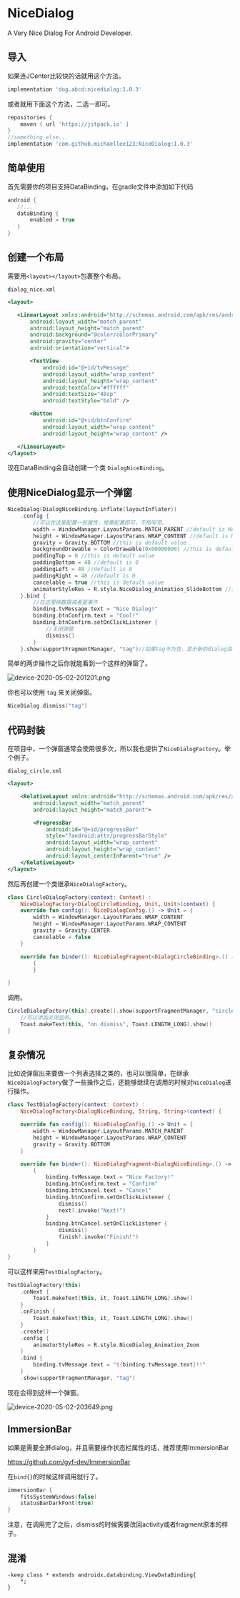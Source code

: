 # NiceDialog
A Very Nice Dialog For Android Developer.

## 导入

如果连JCenter比较快的话就用这个方法。

```gradle
implementation 'dog.abcd:nicedialog:1.0.3'
```

或者就用下面这个方法，二选一即可。

```gradle
repositories {
    maven { url 'https://jitpack.io' }
}
//something else...
implementation 'com.github.michaellee123:NiceDialog:1.0.3'
```

## 简单使用

首先需要你的项目支持DataBinding，在gradle文件中添加如下代码

 ```gradle
android {
    //...
    dataBinding {
        enabled = true
    }
}
 ```
 
 ## 创建一个布局
 
 需要用`<layout></layout>`包裹整个布局。
 
 `dialog_nice.xml`
 
 ```xml
<layout>

    <LinearLayout xmlns:android="http://schemas.android.com/apk/res/android"
        android:layout_width="match_parent"
        android:layout_height="match_parent"
        android:background="@color/colorPrimary"
        android:gravity="center"
        android:orientation="vertical">

        <TextView
            android:id="@+id/tvMessage"
            android:layout_width="wrap_content"
            android:layout_height="wrap_content"
            android:textColor="#ffffff"
            android:textSize="48sp"
            android:textStyle="bold" />

        <Button
            android:id="@+id/btnConfirm"
            android:layout_width="wrap_content"
            android:layout_height="wrap_content" />

    </LinearLayout>
</layout>
 ```
 
 现在DataBinding会自动创建一个类 `DialogNiceBinding`。
 
 ## 使用NiceDialog显示一个弹窗
 
```kotlin
NiceDialog(DialogNiceBinding.inflate(layoutInflater))
    .config {
        //可以在这里配置一些属性，按需配置即可，不用写完。
        width = WindowManager.LayoutParams.MATCH_PARENT //default is MATCH_PARENT
        height = WindowManager.LayoutParams.WRAP_CONTENT //default is MATCH_PARENT
        gravity = Gravity.BOTTOM //this is default value
        backgroundDrawable = ColorDrawable(0x00000000) //this is default value
        paddingTop = 0 //this is default value
        paddingBottom = 48 //default is 0
        paddingLeft = 48 //default is 0
        paddingRight = 48 //default is 0
        cancelable = true //this is default value
        animatorStyleRes = R.style.NiceDialog_Animation_SlideBottom //默认是0，0就没有动画
    }.bind {
        //在这里绑数据或者是事件
        binding.tvMessage.text = "Nice Dialog!"
        binding.btnConfirm.text = "Cool!"
        binding.btnConfirm.setOnClickListener { 
            //关闭弹窗
            dismiss()
        }
    }.show(supportFragmentManager, "tag")//如果tag不为空，显示新的dialog会关闭相同tag的旧的dialog
```

简单的两步操作之后你就能看到一个这样的弹窗了。

![device-2020-05-02-201201.png](device-2020-05-02-201201.png)

你也可以使用 `tag` 来关闭弹窗。

```kotlin
NiceDialog.dismiss("tag")
```

## 代码封装

在项目中，一个弹窗通常会使用很多次，所以我也提供了`NiceDialogFactory`。举个例子。

`dialog_circle.xml`

```xml
<layout>

    <RelativeLayout xmlns:android="http://schemas.android.com/apk/res/android"
        android:layout_width="match_parent"
        android:layout_height="match_parent">

        <ProgressBar
            android:id="@+id/progressBar"
            style="?android:attr/progressBarStyle"
            android:layout_width="wrap_content"
            android:layout_height="wrap_content"
            android:layout_centerInParent="true" />
    </RelativeLayout>
</layout>
```

然后再创建一个类继承`NiceDialogFactory`。

```kotlin
class CircleDialogFactory(context: Context) :
    NiceDialogFactory<DialogCircleBinding, Unit, Unit>(context) {
    override fun config(): NiceDialogConfig.() -> Unit = {
        width = WindowManager.LayoutParams.WRAP_CONTENT
        height = WindowManager.LayoutParams.WRAP_CONTENT
        gravity = Gravity.CENTER
        cancelable = false
    }

    override fun binder(): NiceDialogFragment<DialogCircleBinding>.() -> Unit =
        {
        }

}
```

调用。

```kotlin
CircleDialogFactory(this).create().show(supportFragmentManager, "circle").onDismiss {
    //可以添加关闭监听。
    Toast.makeText(this, "on dismiss", Toast.LENGTH_LONG).show()
}
```

## 复杂情况

比如说弹窗出来要做一个列表选择之类的，也可以很简单，在继承`NiceDialogFactory`做了一些操作之后，还能够继续在调用的时候对`NiceDialog`进行操作。

```kotlin
class TestDialogFactory(context: Context) :
    NiceDialogFactory<DialogNiceBinding, String, String>(context) {

    override fun config(): NiceDialogConfig.() -> Unit = {
        width = WindowManager.LayoutParams.MATCH_PARENT
        height = WindowManager.LayoutParams.WRAP_CONTENT
        gravity = Gravity.BOTTOM
    }

    override fun binder(): NiceDialogFragment<DialogNiceBinding>.() -> Unit =
        {
            binding.tvMessage.text = "Nice Factory!"
            binding.btnConfirm.text = "Confirm"
            binding.btnCancel.text = "Cancel"
            binding.btnConfirm.setOnClickListener {
                dismiss()
                next?.invoke("Next!")
            }
            binding.btnCancel.setOnClickListener {
                dismiss()
                finish?.invoke("Finish!")
            }
        }
}
```

可以这样来用`TestDialogFactory`。

```kotlin
TestDialogFactory(this)
    .onNext {
        Toast.makeText(this, it, Toast.LENGTH_LONG).show()
    }
    .onFinish {
        Toast.makeText(this, it, Toast.LENGTH_LONG).show()
    }
    .create()
    .config {
        animatorStyleRes = R.style.NiceDialog_Animation_Zoom
    }
    .bind {
        binding.tvMessage.text = "${binding.tvMessage.text}!!"
    }
    .show(supportFragmentManager, "tag")
```

现在会得到这样一个弹窗。

![device-2020-05-02-203649.png](device-2020-05-02-203649.png)

## ImmersionBar

如果是需要全屏dialog，并且需要操作状态栏属性的话，推荐使用ImmersionBar

https://github.com/gyf-dev/ImmersionBar

在`bind{}`的时候这样调用就行了。

```kotlin
immersionBar {
    fitsSystemWindows(false)
    statusBarDarkFont(true)
}
```

注意，在调用完了之后，dismiss的时候需要改回activity或者fragment原本的样子。

## 混淆

```
-keep class * extends androidx.databinding.ViewDataBinding{
    *;
}
```
